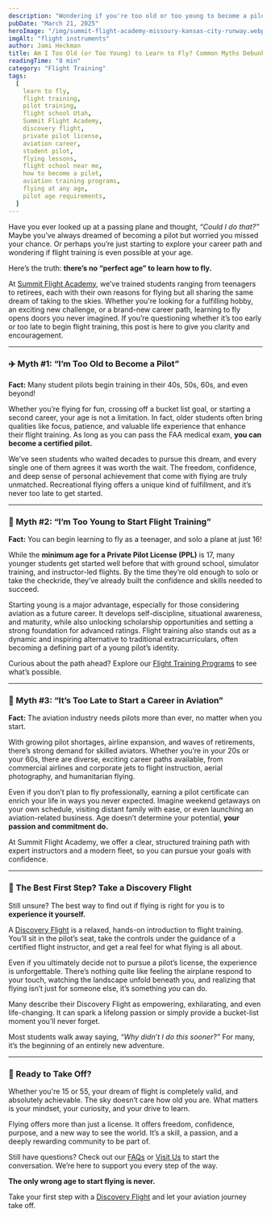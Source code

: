 ```yaml
---
description: "Wondering if you're too old or too young to become a pilot? Discover why age is just a number in aviation, and how Summit Flight Academy helps students of all ages take flight, starting with a Discovery Flight."
pubDate: "March 21, 2025"
heroImage: "/img/summit-flight-academy-missoury-kansas-city-runway.webp"
imgAlt: "flight instruments"
author: Jami Heckman
title: Am I Too Old (or Too Young) to Learn to Fly? Common Myths Debunked
readingTime: "8 min"
category: "Flight Training"
tags:
  [
    learn to fly,
    flight training,
    pilot training,
    flight school Utah,
    Summit Flight Academy,
    discovery flight,
    private pilot license,
    aviation career,
    student pilot,
    flying lessons,
    flight school near me,
    how to become a pilot,
    aviation training programs,
    flying at any age,
    pilot age requirements,
  ]
---
```


Have you ever looked up at a passing plane and thought, _“Could I do that?”_ Maybe you’ve always dreamed of becoming a pilot but worried you missed your chance. Or perhaps you’re just starting to explore your career path and wondering if flight training is even possible at your age.

Here’s the truth: **there’s no “perfect age” to learn how to fly.**

At [Summit Flight Academy](https://www.summitflightacademy.com), we’ve trained students ranging from teenagers to retirees, each with their own reasons for flying but all sharing the same dream of taking to the skies. Whether you're looking for a fulfilling hobby, an exciting new challenge, or a brand-new career path, learning to fly opens doors you never imagined. If you’re questioning whether it’s too early or too late to begin flight training, this post is here to give you clarity and encouragement.

---

### ✈️ Myth #1: “I’m Too Old to Become a Pilot”

**Fact:** Many student pilots begin training in their 40s, 50s, 60s, and even beyond!

Whether you’re flying for fun, crossing off a bucket list goal, or starting a second career, your age is not a limitation. In fact, older students often bring qualities like focus, patience, and valuable life experience that enhance their flight training. As long as you can pass the FAA medical exam, **you can become a certified pilot.**

We’ve seen students who waited decades to pursue this dream, and every single one of them agrees it was worth the wait. The freedom, confidence, and deep sense of personal achievement that come with flying are truly unmatched. Recreational flying offers a unique kind of fulfillment, and it’s never too late to get started.

---

### 🧒 Myth #2: “I’m Too Young to Start Flight Training”

**Fact:** You can begin learning to fly as a teenager, and solo a plane at just 16!

While the **minimum age for a Private Pilot License (PPL)** is 17, many younger students get started well before that with ground school, simulator training, and instructor-led flights. By the time they’re old enough to solo or take the checkride, they’ve already built the confidence and skills needed to succeed.

Starting young is a major advantage, especially for those considering aviation as a future career. It develops self-discipline, situational awareness, and maturity, while also unlocking scholarship opportunities and setting a strong foundation for advanced ratings. Flight training also stands out as a dynamic and inspiring alternative to traditional extracurriculars, often becoming a defining part of a young pilot’s identity.

Curious about the path ahead? Explore our [Flight Training Programs](https://www.summitflightacademy.com/flight-programs/private-pilot-training/) to see what’s possible.

---

### 🛫 Myth #3: “It’s Too Late to Start a Career in Aviation”

**Fact:** The aviation industry needs pilots more than ever, no matter when you start.

With growing pilot shortages, airline expansion, and waves of retirements, there’s strong demand for skilled aviators. Whether you’re in your 20s or your 60s, there are diverse, exciting career paths available, from commercial airlines and corporate jets to flight instruction, aerial photography, and humanitarian flying.

Even if you don’t plan to fly professionally, earning a pilot certificate can enrich your life in ways you never expected. Imagine weekend getaways on your own schedule, visiting distant family with ease, or even launching an aviation-related business. Age doesn’t determine your potential, **your passion and commitment do.**

At Summit Flight Academy, we offer a clear, structured training path with expert instructors and a modern fleet, so you can pursue your goals with confidence.

---

### 🚀 The Best First Step? Take a Discovery Flight

Still unsure? The best way to find out if flying is right for you is to **experience it yourself.**

A [Discovery Flight](https://www.flightcircle.com/shop/325431594e72/4000002368) is a relaxed, hands-on introduction to flight training. You’ll sit in the pilot’s seat, take the controls under the guidance of a certified flight instructor, and get a real feel for what flying is all about.

Even if you ultimately decide not to pursue a pilot’s license, the experience is unforgettable. There’s nothing quite like feeling the airplane respond to your touch, watching the landscape unfold beneath you, and realizing that flying isn’t just for someone else, it’s something _you_ can do.

Many describe their Discovery Flight as empowering, exhilarating, and even life-changing. It can spark a lifelong passion or simply provide a bucket-list moment you’ll never forget.

Most students walk away saying, _“Why didn’t I do this sooner?”_ For many, it’s the beginning of an entirely new adventure.

---

### 💬 Ready to Take Off?

Whether you're 15 or 55, your dream of flight is completely valid, and absolutely achievable. The sky doesn’t care how old you are. What matters is your mindset, your curiosity, and your drive to learn.

Flying offers more than just a license. It offers freedom, confidence, purpose, and a new way to see the world. It’s a skill, a passion, and a deeply rewarding community to be part of.

Still have questions? Check out our [FAQs](https://www.summitflightacademy.com/resources/faqs/) or [Visit Us](https://www.summitflightacademy.com/about/visit-us/) to start the conversation. We’re here to support you every step of the way.

**The only wrong age to start flying is never.**

Take your first step with a [Discovery Flight](https://www.flightcircle.com/shop/325431594e72/4000002368) and let your aviation journey take off.
